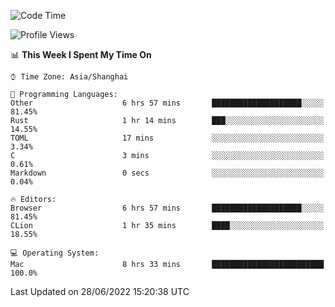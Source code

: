 <!--START_SECTION:waka-->
![Code Time](http://img.shields.io/badge/Code%20Time-16%20hrs%207%20mins-blue)

![Profile Views](http://img.shields.io/badge/Profile%20Views-15-blue)

📊 **This Week I Spent My Time On** 

```text
⌚︎ Time Zone: Asia/Shanghai

💬 Programming Languages: 
Other                    6 hrs 57 mins       ████████████████████░░░░░   81.45% 
Rust                     1 hr 14 mins        ███░░░░░░░░░░░░░░░░░░░░░░   14.55% 
TOML                     17 mins             ░░░░░░░░░░░░░░░░░░░░░░░░░   3.34% 
C                        3 mins              ░░░░░░░░░░░░░░░░░░░░░░░░░   0.61% 
Markdown                 0 secs              ░░░░░░░░░░░░░░░░░░░░░░░░░   0.04%

🔥 Editors: 
Browser                  6 hrs 57 mins       ████████████████████░░░░░   81.45% 
CLion                    1 hr 35 mins        ████░░░░░░░░░░░░░░░░░░░░░   18.55%

💻 Operating System: 
Mac                      8 hrs 33 mins       █████████████████████████   100.0%

```


 Last Updated on 28/06/2022 15:20:38 UTC
<!--END_SECTION:waka-->
